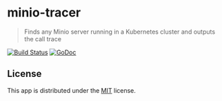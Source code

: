 # minio-tracer

> Finds any Minio server running in a Kubernetes cluster and outputs the call trace

[![Build Status](https://github.com/rubenv/minio-tracer/workflows/Test/badge.svg)](https://github.com/rubenv/minio-tracer/actions) [![GoDoc](https://godoc.org/github.com/rubenv/minio-tracer?status.png)](https://godoc.org/github.com/rubenv/minio-tracer)

## License

This app is distributed under the [MIT](LICENSE) license.

